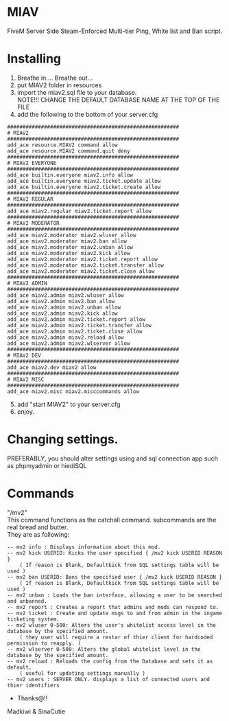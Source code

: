 # MIAV
FiveM Server Side Steam-Enforced Multi-tier Ping, White list and Ban script.

# Installing  
1. Breathe in.... Breathe out...  
2. put MIAV2 folder in resources  
3. import the miav2.sql file to your database.   
NOTE!!! CHANGE THE DEFAULT DATABASE NAME AT THE TOP OF THE FILE  
4. add the following to the bottom of your server.cfg  
```
########################################################
# MIAV2
########################################################
add_ace resource.MIAV2 command allow
add_ace resource.MIAV2 command.quit deny
########################################################
# MIAV2 EVERYONE
########################################################
add_ace builtin.everyone miav2.info allow
add_ace builtin.everyone miav2.ticket.update allow
add_ace builtin.everyone miav2.ticket.create allow
########################################################
# MIAV2 REGULAR
########################################################
add_ace miav2.regular miav2.ticket.report allow
########################################################
# MIAV2 MODERATOR
########################################################
add_ace miav2.moderator miav2.wluser allow
add_ace miav2.moderator miav2.ban allow
add_ace miav2.moderator miav2.unban allow
add_ace miav2.moderator miav2.kick allow
add_ace miav2.moderator miav2.ticket.report allow
add_ace miav2.moderator miav2.ticket.transfer allow
add_ace miav2.moderator miav2.ticket.close allow
########################################################
# MIAV2 ADMIN
########################################################
add_ace miav2.admin miav2.wluser allow
add_ace miav2.admin miav2.ban allow
add_ace miav2.admin miav2.unban allow
add_ace miav2.admin miav2.kick allow
add_ace miav2.admin miav2.ticket.report allow
add_ace miav2.admin miav2.ticket.transfer allow
add_ace miav2.admin miav2.ticket.close allow
add_ace miav2.admin miav2.reload allow
add_ace miav2.admin miav2.wlserver allow
########################################################
# MIAV2 DEV
########################################################
add_ace miav2.dev miav2 allow
########################################################
# MIAV2 MISC
########################################################
add_ace miav2.misc miav2.misccommands allow
```
5. add "start MIAV2" to your server.cfg  
6. enjoy.  
  
# Changing settings.
PREFERABLY, you should alter settings using and sql connection app such as phpmyadmin or hiediSQL 
  
# Commands  
"/mv2"  
This command functions as the catchall command. subcommands are the real bread and butter.  
They are as following:  
```
-- mv2 info : Displays information about this mod.  
-- mv2 kick USERID: Kicks the user specified { /mv2 kick USERID REASON }  
    ( If reason is Blank, Defaultkick from SQL settings table will be used )  
-- mv2 ban USERID: Bans the specified user { /mv2 kick USERID REASON }  
    ( If reason is Blank, Defaultkick from SQL settings table will be used )  
-- mv2 unban : Loads the ban interface, allowing a user to be searched and unbanned.  
-- mv2 report : Creates a report that admins and mods can respond to.  
-- mv2 ticket : Create and update msgs to and from admin in the ingame ticketing system.  
-- mv2 wluser 0-500: Alters the user's whitelist access level in the database by the specified amount.  
    ( they user will require a restar of thier client for hardcoded permission to reapply. )  
-- mv2 wlserver 0-500: Alters the global whitelist level in the database by the specified amount. 
-- mv2 reload : Reloads the config from the Database and sets it as default.  
    ( useful for updating settings manually )  
-- mv2 users : SERVER ONLY. displays a list of connected users and thier identifiers  
```
- Thanks@!!  

Madkiwi & SinaCutie
